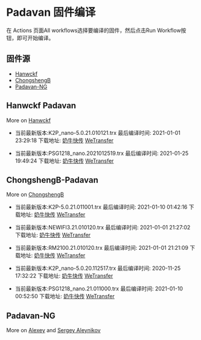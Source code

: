 # Padavan 固件编译
在 Actions 页面All workflows选择要编译的固件，然后点击Run Workflow按钮，即可开始编译。
## 固件源

- [Hanwckf](#Hanwckf-Padavan)
- [ChongshengB](#ChongshengB-Padavan)
- [Padavan-NG](#Padavan-NG)

## Hanwckf Padavan
More on [Hanwckf](https://github.com/hanwckf/rt-n56u/)

* 当前最新版本:K2P_nano-5.0.21.010121.trx  最后编译时间: 2021-01-01 23:29:18  下载地址: [奶牛快传](https://cowtransfer.com/s/4e616461205445)  [WeTransfer](https://we.tl/t-Rv6CUFUIr9)

* 当前最新版本:PSG1218_nano.2021012519.trx  最后编译时间: 2021-01-25 19:49:24  下载地址: [奶牛快传](https://cowtransfer.com/s/f22cb413f6894c)  [WeTransfer](https://we.tl/t-tlyirqwBKw)


















## ChongshengB-Padavan
More on [ChongshengB](https://github.com/chongshengB/rt-n56u)



* 当前最新版本:K2P-5.0.21.011001.trx  最后编译时间: 2021-01-10 01:42:16  下载地址: [奶牛快传](https://cowtransfer.com/s/52e0a3f8aeb64e)  [WeTransfer](https://we.tl/t-o2KegupdYk)

* 当前最新版本:NEWIFI3.21.010120.trx  最后编译时间: 2021-01-01 21:27:02  下载地址: [奶牛快传](https://cowtransfer.com/s/d9b5b61bb62048)  [WeTransfer](https://we.tl/t-BUxeHfJ3wE)

* 当前最新版本:RM2100.21.010120.trx  最后编译时间: 2021-01-01 21:21:09  下载地址: [奶牛快传](https://cowtransfer.com/s/e63cd3fc145a48)  [WeTransfer](https://we.tl/t-uZF9Pr23gU)

* 当前最新版本:K2P_nano-5.0.20.112517.trx  最后编译时间: 2020-11-25 17:32:22  下载地址: [奶牛快传](https://cowtransfer.com/s/4c9b5eec138d45)  [WeTransfer](https://we.tl/t-FQvyJVhfQP)

* 当前最新版本:PSG1218_nano.21.011000.trx  最后编译时间: 2021-01-10 00:52:50  下载地址: [奶牛快传](https://cowtransfer.com/s/722cbd4a595a4c)  [WeTransfer](https://we.tl/t-TAE1LaGGmu)













## Padavan-NG
More on [Alexey](https://gitlab.com/dm38/padavan-ng) and [Sergey Aleynikov](https://github.com/dur-randir/padavan-ng)
